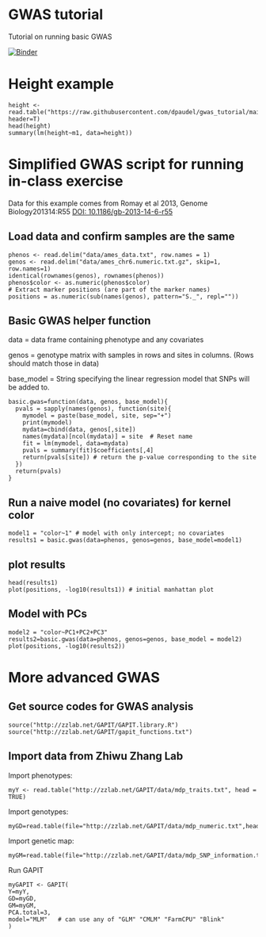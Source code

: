 # GWAS tutorial
Tutorial on running basic GWAS

[![Binder](https://mybinder.org/badge_logo.svg)]( https://mybinder.org/v2/gh/dpaudel/gwas_tutorial/main?urlpath=rstudio )

# Height example

```
height <- read.table("https://raw.githubusercontent.com/dpaudel/gwas_tutorial/main/data/height.txt", header=T)
head(height)
summary(lm(height~m1, data=height))
```

# Simplified GWAS script for running in-class exercise

Data for this example comes from Romay et al 2013, Genome Biology201314:R55 [DOI: 10.1186/gb-2013-14-6-r55](https://genomebiology.biomedcentral.com/articles/10.1186/gb-2013-14-6-r55)

## Load data and confirm samples are the same

```
phenos <- read.delim("data/ames_data.txt", row.names = 1)
genos <- read.delim("data/ames_chr6.numeric.txt.gz", skip=1, row.names=1)
identical(rownames(genos), rownames(phenos))
phenos$color <- as.numeric(phenos$color)
# Extract marker positions (are part of the marker names) 
positions = as.numeric(sub(names(genos), pattern="S._", repl=""))
```
## Basic GWAS helper function

data = data frame containing phenotype and any covariates

genos = genotype matrix with samples in rows and sites in columns. (Rows should match those in data)

base_model = String specifying the linear regression model that SNPs will be added to. 

```
basic.gwas=function(data, genos, base_model){
  pvals = sapply(names(genos), function(site){
	mymodel = paste(base_model, site, sep="+")
	print(mymodel)
	mydata=cbind(data, genos[,site])
	names(mydata)[ncol(mydata)] = site	# Reset name
	fit = lm(mymodel, data=mydata)
	pvals = summary(fit)$coefficients[,4] 
	return(pvals[site])	# return the p-value corresponding to the site
  })
  return(pvals)
}
```

## Run a naive model (no covariates) for kernel color

```
model1 = "color~1" # model with only intercept; no covariates
results1 = basic.gwas(data=phenos, genos=genos, base_model=model1)
```

## plot results

```
head(results1)
plot(positions, -log10(results1)) # initial manhattan plot
```
## Model with PCs

```
model2 = "color~PC1+PC2+PC3"
results2=basic.gwas(data=phenos, genos=genos, base_model = model2)
plot(positions, -log10(results2))
```

# More advanced GWAS
## Get source codes for GWAS analysis

```
source("http://zzlab.net/GAPIT/GAPIT.library.R")
source("http://zzlab.net/GAPIT/gapit_functions.txt")
```
## Import data from Zhiwu Zhang Lab

Import phenotypes:

```
myY <- read.table("http://zzlab.net/GAPIT/data/mdp_traits.txt", head = TRUE)
```

Import genotypes:

```
myGD=read.table(file="http://zzlab.net/GAPIT/data/mdp_numeric.txt",head=T)
```

Import genetic map:

```
myGM=read.table(file="http://zzlab.net/GAPIT/data/mdp_SNP_information.txt",head=T)
```

Run GAPIT

```
myGAPIT <- GAPIT(
Y=myY,
GD=myGD,
GM=myGM,
PCA.total=3,
model="MLM"   # can use any of "GLM" "CMLM" "FarmCPU" "Blink"
)
```
